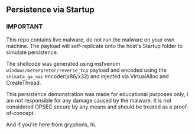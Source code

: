 ## Persistence via Startup 

### IMPORTANT
This repo contains live malware, do not run the malware on your own machine. The payload will self-replicate onto the host's Startup folder to simulate persistence.

The shellcode was generated using msfvenom `windows/meterpreter/reverse_tcp` payload and encoded using the `shikata_ga_nai` encoder(x86/x32) and injected via VirtualAlloc and CreateThread.

This persistence demonstration was made for educational purposes only, I am not responsible for any damage caused by the malware. It is not considered OPSEC secure by any means and should be treated as a proof-of-concept. 

And if you're here from gryphons, hi.
